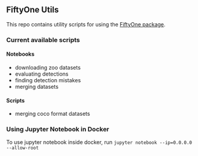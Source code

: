 ## FiftyOne Utils

This repo contains utility scripts for using the [FiftyOne package](https://github.com/voxel51/fiftyone).

### Current available scripts

#### Notebooks

- downloading zoo datasets
- evaluating detections
- finding detection mistakes
- merging datasets

#### Scripts

- merging coco format datasets

### Using Jupyter Notebook in Docker

To use jupyter notebook inside docker, run `jupyter notebook --ip=0.0.0.0 --allow-root`
